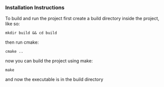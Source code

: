 ### Installation Instructions

To build and run the project first create a build directory inside the project, like so:

``` mkdir build && cd build ```

then run cmake:

``` cmake .. ```

now you can build the project using make:

``` make ```

and now the executable is in the build directory